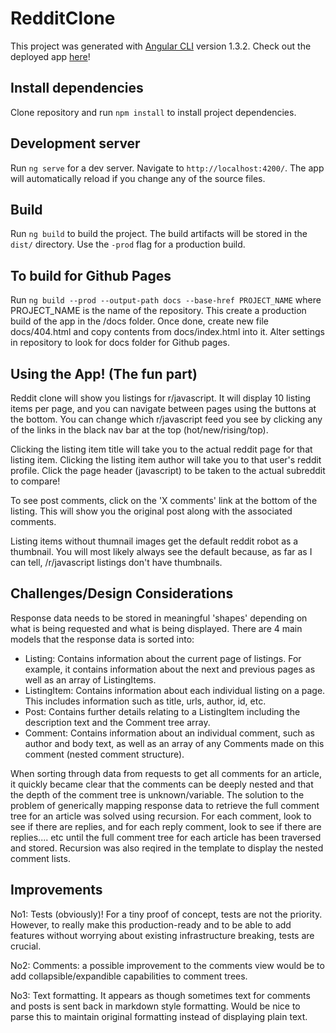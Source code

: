 # RedditClone

This project was generated with [Angular CLI](https://github.com/angular/angular-cli) version 1.3.2. Check out the deployed app [here](https://natmegs.github.io/reddit-clone/)!

## Install dependencies

Clone repository and run `npm install` to install project dependencies.

## Development server

Run `ng serve` for a dev server. Navigate to `http://localhost:4200/`. The app will automatically reload if you change any of the source files.

## Build

Run `ng build` to build the project. The build artifacts will be stored in the `dist/` directory. Use the `-prod` flag for a production build.

## To build for Github Pages

Run `ng build --prod --output-path docs --base-href PROJECT_NAME` where PROJECT_NAME is the name of the repository. This create a production build of the app in the /docs folder. Once done, create new file docs/404.html and copy contents from docs/index.html into it. Alter settings in repository to look for docs folder for Github pages.

## Using the App! (The fun part)

Reddit clone will show you listings for r/javascript. It will display 10 listing items per page, and you can navigate between pages using the buttons at the bottom. You can change which r/javascript feed you see by clicking any of the links in the black nav bar at the top (hot/new/rising/top). 


Clicking the listing item title will take you to the actual reddit page for that listing item. Clicking the listing item author will take you to that user's reddit profile. Click the page header (javascript) to be taken to the actual subreddit to compare!


To see post comments, click on the 'X comments' link at the bottom of the listing. This will show you the original post along with the associated comments.

Listing items without thumnail images get the default reddit robot as a thumbnail. You will most likely always see the default because, as far as I can tell, /r/javascript listings don't have thumbnails.

## Challenges/Design Considerations

Response data needs to be stored in meaningful 'shapes' depending on what is being requested and what is being displayed. There are 4 main models that the response data is sorted into:

- Listing: Contains information about the current page of listings. For example, it contains information about the next and previous pages as well as an array of ListingItems.
- ListingItem: Contains information about each individual listing on a page. This includes information such as title, urls, author, id, etc.
- Post: Contains further details relating to a ListingItem including the description text and the Comment tree array.
- Comment: Contains information about an individual comment, such as author and body text, as well as an array of any Comments made on this comment (nested comment structure).


When sorting through data from requests to get all comments for an article, it quickly became clear that the comments can be deeply nested and that the depth of the comment tree is unknown/variable. The solution to the problem of generically mapping response data to retrieve the full comment tree for an article was solved using recursion. For each comment, look to see if there are replies, and for each reply comment, look to see if there are replies.... etc until the full comment tree for each article has been traversed and stored. Recursion was also reqired in the template to display the nested comment lists.

## Improvements

No1: Tests (obviously)! For a tiny proof of concept, tests are not the priority. However, to really make this production-ready and to be able to add features without worrying about existing infrastructure breaking, tests are crucial.


No2: Comments: a possible improvement to the comments view would be to add collapsible/expandible capabilities to comment trees. 

No3: Text formatting. It appears as though sometimes text for comments and posts is sent back in markdown style formatting. Would be nice to parse this to maintain original formatting instead of displaying plain text.

